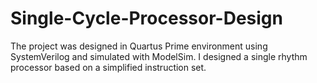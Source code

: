 # Single-Cycle-Processor-Design
The project was designed in Quartus Prime environment using SystemVerilog and simulated with ModelSim. I designed a single rhythm processor based on a simplified instruction set.
